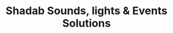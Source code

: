 ---
title: "Shadab Sounds, lights & Events Solutions"
url: /karachi/shadab-sounds-lights-and-events-solutions/
shop: shop
---